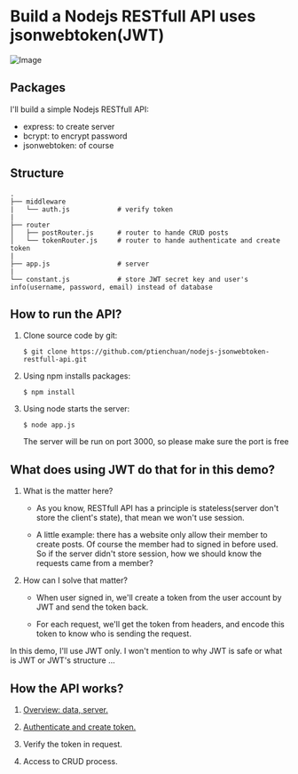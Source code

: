 # Build a Nodejs RESTfull API uses jsonwebtoken(JWT)
![Image](https://raw.githubusercontent.com/ptienchuan/nodejs-jsonwebtoken-restfull-api/master/nodejs-jwt.png)

## Packages
I'll build a simple Nodejs RESTfull API:
* express: to create server
* bcrypt: to encrypt password
* jsonwebtoken: of course

## Structure
    .
    ├── middleware
    |   └── auth.js            # verify token
    |
    ├── router
    │   ├── postRouter.js      # router to hande CRUD posts
    │   └── tokenRouter.js     # router to hande authenticate and create token
    |
    ├── app.js                 # server
    |
    └── constant.js            # store JWT secret key and user's info(username, password, email) instead of database

## How to run the API?
1. Clone source code by git:

    `$ git clone https://github.com/ptienchuan/nodejs-jsonwebtoken-restfull-api.git`
2. Using npm installs packages:

    `$ npm install`
3. Using node starts the server:

    `$ node app.js`
    
    The server will be run on port 3000, so please make sure the port is free

## What does using JWT do that for in this demo?
1. What is the matter here?

    * As you know, RESTfull API has a principle is stateless(server don't store the client's state), that mean we won't use session.

    * A little example: there has a website only allow their member to create posts. Of course the member had to signed in before used. So if the server didn't store session, how we should know the requests came from a member?

2. How can I solve that matter?

    * When user signed in, we'll create a token from the user account by JWT and send the token back.

    * For each request, we'll get the token from headers, and encode this token to know who is sending the request.


In this demo, I'll use JWT only. I won't mention to why JWT is safe or what is JWT or JWT's structure ...
    
## How the API works?
1. [Overview: data, server.](https://github.com/ptienchuan/nodejs-jsonwebtoken-restfull-api/wiki/Overview:-data,-server)

2. [Authenticate and create token.](https://github.com/ptienchuan/nodejs-jsonwebtoken-restfull-api/wiki/Authenticate-and-create-token)

3. Verify the token in request.

4. Access to CRUD process.
